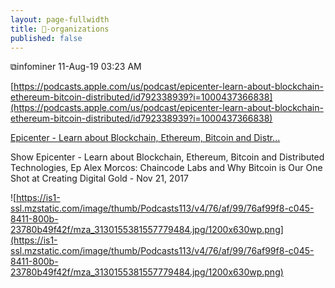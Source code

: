 ```yaml
---
layout: page-fullwidth
title: 🏢-organizations
published: false
---
```


⧉infominer 11-Aug-19 03:23 AM

[https://podcasts.apple.com/us/podcast/epicenter-learn-about-blockchain-ethereum-bitcoin-distributed/id792338939?i=1000437366838](https://podcasts.apple.com/us/podcast/epicenter-learn-about-blockchain-ethereum-bitcoin-distributed/id792338939?i=1000437366838)

[‎Epicenter - Learn about Blockchain, Ethereum, Bitcoin and Distr...](https://podcasts.apple.com/us/podcast/epicenter-learn-about-blockchain-ethereum-bitcoin-distributed/id792338939?i=1000437366838)

‎Show Epicenter - Learn about Blockchain, Ethereum, Bitcoin and Distributed Technologies, Ep Alex Morcos: Chaincode Labs and Why Bitcoin is Our One Shot at Creating Digital Gold - Nov 21, 2017

![https://is1-ssl.mzstatic.com/image/thumb/Podcasts113/v4/76/af/99/76af99f8-c045-8411-800b-23780b49f42f/mza_3130155381557779484.jpg/1200x630wp.png](https://is1-ssl.mzstatic.com/image/thumb/Podcasts113/v4/76/af/99/76af99f8-c045-8411-800b-23780b49f42f/mza_3130155381557779484.jpg/1200x630wp.png)